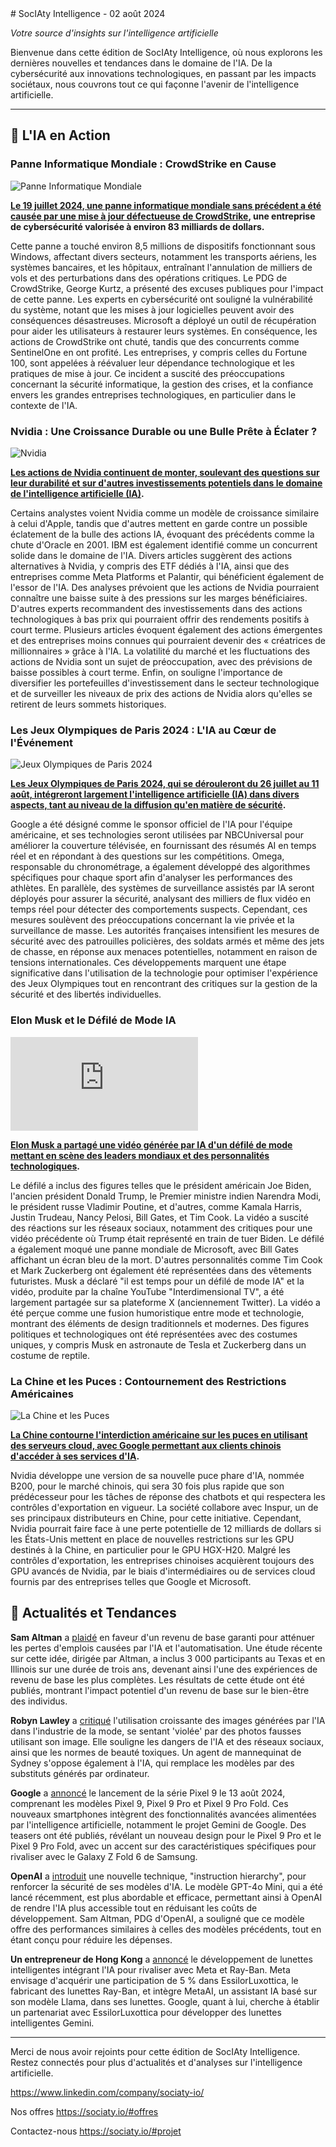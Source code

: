 <newsletter>
# SocIAty Intelligence - 02 août 2024

*Votre source d'insights sur l'intelligence artificielle*

Bienvenue dans cette édition de SocIAty Intelligence, où nous explorons les dernières nouvelles et tendances dans le domaine de l'IA. De la cybersécurité aux innovations technologiques, en passant par les impacts sociétaux, nous couvrons tout ce qui façonne l'avenir de l'intelligence artificielle.

---

## 🚀 L'IA en Action

### Panne Informatique Mondiale : CrowdStrike en Cause
![Panne Informatique Mondiale](https://s.yimg.com/ny/api/res/1.2/X5XXz5fCVqBAdh3VhcVAcg--/YXBwaWQ9aGlnaGxhbmRlcjt3PTEyMDA7aD02NzU-/https://media.zenfs.com/en/video.knxv.scripps.com/596faff254e751c48f62ba2aefda18d2)

**[Le 19 juillet 2024, une panne informatique mondiale sans précédent a été causée par une mise à jour défectueuse de CrowdStrike](https://timesofmalta.com/article/businesses-gradually-recover-following-day-global-it-chaos.1095631), une entreprise de cybersécurité valorisée à environ 83 milliards de dollars.**

Cette panne a touché environ 8,5 millions de dispositifs fonctionnant sous Windows, affectant divers secteurs, notamment les transports aériens, les systèmes bancaires, et les hôpitaux, entraînant l'annulation de milliers de vols et des perturbations dans des opérations critiques. Le PDG de CrowdStrike, George Kurtz, a présenté des excuses publiques pour l'impact de cette panne. Les experts en cybersécurité ont souligné la vulnérabilité du système, notant que les mises à jour logicielles peuvent avoir des conséquences désastreuses. Microsoft a déployé un outil de récupération pour aider les utilisateurs à restaurer leurs systèmes. En conséquence, les actions de CrowdStrike ont chuté, tandis que des concurrents comme SentinelOne en ont profité. Les entreprises, y compris celles du Fortune 100, sont appelées à réévaluer leur dépendance technologique et les pratiques de mise à jour. Ce incident a suscité des préoccupations concernant la sécurité informatique, la gestion des crises, et la confiance envers les grandes entreprises technologiques, en particulier dans le contexte de l'IA.

### Nvidia : Une Croissance Durable ou une Bulle Prête à Éclater ?
![Nvidia](https://www.fool.co.uk/wp-content/uploads/2024/07/Commuter-1200x800.jpg)

**[Les actions de Nvidia continuent de monter, soulevant des questions sur leur durabilité et sur d'autres investissements potentiels dans le domaine de l'intelligence artificielle (IA)](https://www.msn.com/en-gb/money/other/nvidia-shares-are-soaring-could-this-ai-stock-be-a-better-buy/ar-BB1qjcwI).**

Certains analystes voient Nvidia comme un modèle de croissance similaire à celui d'Apple, tandis que d'autres mettent en garde contre un possible éclatement de la bulle des actions IA, évoquant des précédents comme la chute d'Oracle en 2001. IBM est également identifié comme un concurrent solide dans le domaine de l'IA. Divers articles suggèrent des actions alternatives à Nvidia, y compris des ETF dédiés à l'IA, ainsi que des entreprises comme Meta Platforms et Palantir, qui bénéficient également de l'essor de l'IA. Des analyses prévoient que les actions de Nvidia pourraient connaître une baisse suite à des pressions sur les marges bénéficiaires. D'autres experts recommandent des investissements dans des actions technologiques à bas prix qui pourraient offrir des rendements positifs à court terme. Plusieurs articles évoquent également des actions émergentes et des entreprises moins connues qui pourraient devenir des « créatrices de millionnaires » grâce à l'IA. La volatilité du marché et les fluctuations des actions de Nvidia sont un sujet de préoccupation, avec des prévisions de baisse possibles à court terme. Enfin, on souligne l'importance de diversifier les portefeuilles d'investissement dans le secteur technologique et de surveiller les niveaux de prix des actions de Nvidia alors qu'elles se retirent de leurs sommets historiques.

### Les Jeux Olympiques de Paris 2024 : L'IA au Cœur de l'Événement
![Jeux Olympiques de Paris 2024](https://etimg.etb2bimg.com/thumb/msid-111867466,imgsize-34022,width-1200,height=765,overlay-etcio/artificial-intelligence/google-brings-ai-to-us-broadcast-of-paris-olympics.jpg)

**[Les Jeux Olympiques de Paris 2024, qui se dérouleront du 26 juillet au 11 août, intégreront largement l'intelligence artificielle (IA) dans divers aspects, tant au niveau de la diffusion qu'en matière de sécurité](https://cio.economictimes.indiatimes.com/news/artificial-intelligence/google-brings-ai-to-us-broadcast-of-paris-olympics/111867466).**

Google a été désigné comme le sponsor officiel de l'IA pour l'équipe américaine, et ses technologies seront utilisées par NBCUniversal pour améliorer la couverture télévisée, en fournissant des résumés AI en temps réel et en répondant à des questions sur les compétitions. Omega, responsable du chronométrage, a également développé des algorithmes spécifiques pour chaque sport afin d'analyser les performances des athlètes. En parallèle, des systèmes de surveillance assistés par IA seront déployés pour assurer la sécurité, analysant des milliers de flux vidéo en temps réel pour détecter des comportements suspects. Cependant, ces mesures soulèvent des préoccupations concernant la vie privée et la surveillance de masse. Les autorités françaises intensifient les mesures de sécurité avec des patrouilles policières, des soldats armés et même des jets de chasse, en réponse aux menaces potentielles, notamment en raison de tensions internationales. Ces développements marquent une étape significative dans l'utilisation de la technologie pour optimiser l'expérience des Jeux Olympiques tout en rencontrant des critiques sur la gestion de la sécurité et des libertés individuelles.

### Elon Musk et le Défilé de Mode IA
![Elon Musk et le Défilé de Mode IA](https://img-s-msn-com.akamaized.net/tenant/amp/entityid/BB1qoqPN.img?w=1200&h=800&m=4&q=64)

**[Elon Musk a partagé une vidéo générée par IA d'un défilé de mode mettant en scène des leaders mondiaux et des personnalités technologiques](https://www.msn.com/en-in/lifestyle/style/elon-musks-ai-fashion-show-features-world-leaders-in-futuristic-attire-watch/ar-BB1qolPO).**

Le défilé a inclus des figures telles que le président américain Joe Biden, l'ancien président Donald Trump, le Premier ministre indien Narendra Modi, le président russe Vladimir Poutine, et d'autres, comme Kamala Harris, Justin Trudeau, Nancy Pelosi, Bill Gates, et Tim Cook. La vidéo a suscité des réactions sur les réseaux sociaux, notamment des critiques pour une vidéo précédente où Trump était représenté en train de tuer Biden. Le défilé a également moqué une panne mondiale de Microsoft, avec Bill Gates affichant un écran bleu de la mort. D'autres personnalités comme Tim Cook et Mark Zuckerberg ont également été représentées dans des vêtements futuristes. Musk a déclaré "il est temps pour un défilé de mode IA" et la vidéo, produite par la chaîne YouTube "Interdimensional TV", a été largement partagée sur sa plateforme X (anciennement Twitter). La vidéo a été perçue comme une fusion humoristique entre mode et technologie, montrant des éléments de design traditionnels et modernes. Des figures politiques et technologiques ont été représentées avec des costumes uniques, y compris Musk en astronaute de Tesla et Zuckerberg dans un costume de reptile.

### La Chine et les Puces : Contournement des Restrictions Américaines
![La Chine et les Puces](https://media.zenfs.com/en/reuters-finance.com/f853db703e96a1ebfbf743975aa1ab67)

**[La Chine contourne l'interdiction américaine sur les puces en utilisant des serveurs cloud, avec Google permettant aux clients chinois d'accéder à ses services d'IA](https://redstateobserver.com/article.asp?id=218681).**

Nvidia développe une version de sa nouvelle puce phare d'IA, nommée B200, pour le marché chinois, qui sera 30 fois plus rapide que son prédécesseur pour les tâches de réponse des chatbots et qui respectera les contrôles d'exportation en vigueur. La société collabore avec Inspur, un de ses principaux distributeurs en Chine, pour cette initiative. Cependant, Nvidia pourrait faire face à une perte potentielle de 12 milliards de dollars si les États-Unis mettent en place de nouvelles restrictions sur les GPU destinés à la Chine, en particulier pour le GPU HGX-H20. Malgré les contrôles d'exportation, les entreprises chinoises acquièrent toujours des GPU avancés de Nvidia, par le biais d'intermédiaires ou de services cloud fournis par des entreprises telles que Google et Microsoft.

## 📰 Actualités et Tendances

**Sam Altman** a [plaidé](https://www.kunc.org/npr-news/2024-07-21/as-new-tech-threatens-jobs-silicon-valley-promotes-no-strings-cash-aid) en faveur d'un revenu de base garanti pour atténuer les pertes d'emplois causées par l'IA et l'automatisation. Une étude récente sur cette idée, dirigée par Altman, a inclus 3 000 participants au Texas et en Illinois sur une durée de trois ans, devenant ainsi l'une des expériences de revenu de base les plus complètes. Les résultats de cette étude ont été publiés, montrant l'impact potentiel d'un revenu de base sur le bien-être des individus.

**Robyn Lawley** a [critiqué](https://www.dailymail.co.uk/tvshowbiz/article-13654517/Australian-supermodel-Robyn-Lawley-slams-AI.html) l'utilisation croissante des images générées par l'IA dans l'industrie de la mode, se sentant 'violée' par des photos fausses utilisant son image. Elle souligne les dangers de l'IA et des réseaux sociaux, ainsi que les normes de beauté toxiques. Un agent de mannequinat de Sydney s'oppose également à l'IA, qui remplace les modèles par des substituts générés par ordinateur.

**Google** a [annoncé](https://www.msn.com/en-us/news/technology/google-pixel-9-news-rumored-price-release-date-and-more/ar-BB1kd5sB) le lancement de la série Pixel 9 le 13 août 2024, comprenant les modèles Pixel 9, Pixel 9 Pro et Pixel 9 Pro Fold. Ces nouveaux smartphones intègrent des fonctionnalités avancées alimentées par l'intelligence artificielle, notamment le projet Gemini de Google. Des teasers ont été publiés, révélant un nouveau design pour le Pixel 9 Pro et le Pixel 9 Pro Fold, avec un accent sur des caractéristiques spécifiques pour rivaliser avec le Galaxy Z Fold 6 de Samsung.

**OpenAI** a [introduit](https://www.newsbytesapp.com/news/science/openai-develops-new-technique-to-enhance-ai-model-security/story) une nouvelle technique, "instruction hierarchy", pour renforcer la sécurité de ses modèles d'IA. Le modèle GPT-4o Mini, qui a été lancé récemment, est plus abordable et efficace, permettant ainsi à OpenAI de rendre l'IA plus accessible tout en réduisant les coûts de développement. Sam Altman, PDG d'OpenAI, a souligné que ce modèle offre des performances similaires à celles des modèles précédents, tout en étant conçu pour réduire les dépenses.

**Un entrepreneur de Hong Kong** a [annoncé](https://www.scmp.com/tech/tech-trends/article/3271125/military-displays-ai-smart-glasses-hong-kong-raised-entrepreneur-sets-sights-future) le développement de lunettes intelligentes intégrant l'IA pour rivaliser avec Meta et Ray-Ban. Meta envisage d'acquérir une participation de 5 % dans EssilorLuxottica, le fabricant des lunettes Ray-Ban, et intègre MetaAI, un assistant IA basé sur son modèle Llama, dans ses lunettes. Google, quant à lui, cherche à établir un partenariat avec EssilorLuxottica pour développer des lunettes intelligentes Gemini.

---

Merci de nous avoir rejoints pour cette édition de SocIAty Intelligence. Restez connectés pour plus d'actualités et d'analyses sur l'intelligence artificielle.

https://www.linkedin.com/company/sociaty-io/

Nos offres https://sociaty.io/#offres

Contactez-nous https://sociaty.io/#projet
</newsletter>